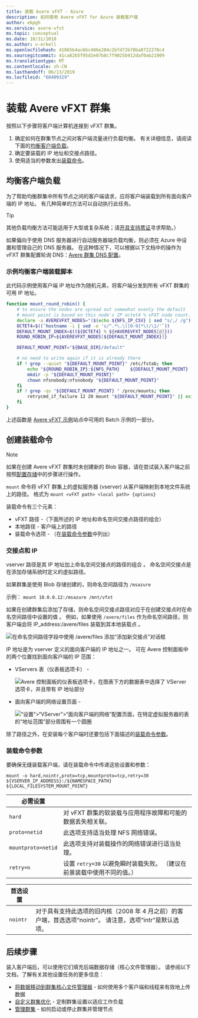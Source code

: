 ```yaml
---
title: 装载 Avere vFXT - Azure
description: 如何使用 Avere vFXT for Azure 装载客户端
author: ekpgh
ms.service: avere-vfxt
ms.topic: conceptual
ms.date: 10/31/2018
ms.author: v-erkell
ms.openlocfilehash: 41065b4ac6bc486e204c2bfd72b78ba8722270c4
ms.sourcegitcommit: 41ca82b5f95d2e07b0c7f9025b912daf0ab21909
ms.translationtype: MT
ms.contentlocale: zh-CN
ms.lasthandoff: 06/13/2019
ms.locfileid: "60409329"
---
```

# <a name="mount-the-avere-vfxt-cluster"></a>装载 Avere vFXT 群集  

按照以下步骤将客户端计算机连接到 vFXT 群集。

1. 确定如何在群集节点之间对客户端流量进行负载均衡。 有关详细信息，请阅读下面的[均衡客户端负载](#balance-client-load)。 
1. 确定要装载的 IP 地址和交接点路径。
1. 使用适当的参数发出[装载命令](#mount-command-arguments)。

## <a name="balance-client-load"></a>均衡客户端负载

为了帮助均衡群集中所有节点之间的客户端请求，应将客户端装载到所有面向客户端的 IP 地址。 有几种简单的方法可以自动执行此任务。

> [!TIP] 
> 其他负载均衡方法可能适用于大型或复杂系统；请[开具支持票证](avere-vfxt-open-ticket.md#open-a-support-ticket-for-your-avere-vfxt)寻求帮助。）
> 
> 如果偏向于使用 DNS 服务器进行自动服务器端负载均衡，则必须在 Azure 中设置和管理自己的 DNS 服务器。 在这种情况下，可以根据以下文档中的操作为 vFXT 群集配置轮询 DNS：[Avere 群集 DNS 配置](avere-vfxt-configure-dns.md)。

### <a name="sample-balanced-client-mounting-script"></a>示例均衡客户端装载脚本

此代码示例使用客户端 IP 地址作为随机元素，将客户端分发到所有 vFXT 群集的可用 IP 地址。

```bash
function mount_round_robin() {
    # to ensure the nodes are spread out somewhat evenly the default 
    # mount point is based on this node's IP octet4 % vFXT node count.
    declare -a AVEREVFXT_NODES="($(echo ${NFS_IP_CSV} | sed "s/,/ /g"))"
    OCTET4=$((`hostname -i | sed -e 's/^.*\.\([0-9]*\)/\1/'`))
    DEFAULT_MOUNT_INDEX=$((${OCTET4} % ${#AVEREVFXT_NODES[@]}))
    ROUND_ROBIN_IP=${AVEREVFXT_NODES[${DEFAULT_MOUNT_INDEX}]}

    DEFAULT_MOUNT_POINT="${BASE_DIR}/default"

    # no need to write again if it is already there
    if ! grep --quiet "${DEFAULT_MOUNT_POINT}" /etc/fstab; then
        echo "${ROUND_ROBIN_IP}:${NFS_PATH}    ${DEFAULT_MOUNT_POINT}    nfs hard,nointr,proto=tcp,mountproto=tcp,retry=30 0 0" >> /etc/fstab
        mkdir -p "${DEFAULT_MOUNT_POINT}"
        chown nfsnobody:nfsnobody "${DEFAULT_MOUNT_POINT}"
    fi
    if ! grep -qs "${DEFAULT_MOUNT_POINT} " /proc/mounts; then
        retrycmd_if_failure 12 20 mount "${DEFAULT_MOUNT_POINT}" || exit 1
    fi   
} 
```

上述函数是 [Avere vFXT 示例](https://github.com/Azure/Avere#tutorials)站点中可用的 Batch 示例的一部分。

## <a name="create-the-mount-command"></a>创建装载命令 

> [!NOTE]
> 如果在创建 Avere vFXT 群集时未创建新的 Blob 容器，请在尝试装入客户端之前按照[配置存储](avere-vfxt-add-storage.md)中的步骤进行操作。

``mount`` 命令将 vFXT 群集上的虚拟服务器 (vserver) 从客户端映射到本地文件系统上的路径。 格式为 ``mount <vFXT path> <local path> {options}``

装载命令有三个元素： 

* vFXT 路径 -（下面所述的 IP 地址和命名空间交接点路径的组合）
* 本地路径 - 客户端上的路径 
* 装载命令选项 - （在[装载命令参数](#mount-command-arguments)中列出）

### <a name="junction-and-ip"></a>交接点和 IP

vserver 路径是其 IP 地址加上命名空间交接点的路径的组合   。 命名空间交接点是在添加存储系统时定义的虚拟路径。

如果群集是使用 Blob 存储创建的，则命名空间路径为 `/msazure`

示例： ``mount 10.0.0.12:/msazure /mnt/vfxt``

如果在创建群集后添加了存储，则命名空间交接点路径对应于在创建交接点时在命名空间路径中设置的值  。 例如，如果使用 ``/avere/files`` 作为命名空间路径，则客户端会将 IP_address:/avere/files 装载到其本地装载点  。

![在命名空间路径字段中使用 /avere/files 添加“添加新交接点”对话框](media/avere-vfxt-create-junction-example.png)


IP 地址是为 vserver 定义的面向客户端的 IP 地址之一。 可在 Avere 控制面板中的两个位置找到面向客户端的 IP 范围：

* VServers 表（仪表板选项卡）  - 

  ![Avere 控制面板的仪表板选项卡，在图表下方的数据表中选择了 VServer 选项卡，并且带有 IP 地址部分](media/avere-vfxt-ip-addresses-dashboard.png)

* 面向客户端的网络设置页面  - 

  ![“设置”>“VServer”>“面向客户端的网络”配置页面，在特定虚拟服务器的表的“地址范围”部分周围有一个圆圈](media/avere-vfxt-ip-addresses-settings.png)

除了路径之外，在安装每个客户端时还要包括下面描述的[装载命令参数](#mount-command-arguments)。

### <a name="mount-command-arguments"></a>装载命令参数

要确保无缝装载客户端，请在装载命令中传递这些设置和参数： 

``mount -o hard,nointr,proto=tcp,mountproto=tcp,retry=30 ${VSERVER_IP_ADDRESS}:/${NAMESPACE_PATH} ${LOCAL_FILESYSTEM_MOUNT_POINT}``


| 必需设置 | |
--- | --- 
``hard`` | 对 vFXT 群集的软装载与应用程序故障和可能的数据丢失相关联。 
``proto=netid`` | 此选项支持适当处理 NFS 网络错误。
``mountproto=netid`` | 此选项支持对装载操作的网络错误进行适当处理。
``retry=n`` | 设置 ``retry=30`` 以避免瞬时装载失败。 （建议在前景装载中使用不同的值。）

| 首选设置  | |
--- | --- 
``nointr``            | 对于具有支持此选项的旧内核（2008 年 4 月之前）的客户端，首选选项“nointr”。 请注意，选项“intr”是默认选项。


## <a name="next-steps"></a>后续步骤

装入客户端后，可以使用它们填充后端数据存储（核心文件管理器）。 请参阅以下文档，了解有关其他设置任务的更多信息：

* [将数据移动到群集核心文件管理器](avere-vfxt-data-ingest.md) - 如何使用多个客户端和线程来有效地上传数据
* [自定义群集优化](avere-vfxt-tuning.md) - 定制群集设置以适应工作负载
* [管理群集](avere-vfxt-manage-cluster.md) - 如何启动或停止群集并管理节点
